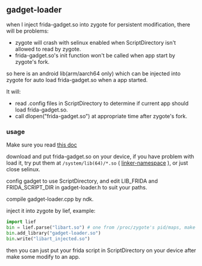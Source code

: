 ## gadget-loader  

when I inject frida-gadget.so into zygote for persistent modification, there will be problems:

* zygote will crash with selinux enabled when ScriptDirectory isn't allowed to read by zygote.  
* frida-gadget.so's init function won't be called when app start by zygote's fork.  

so here is an android lib(arm/aarch64 only) which can be injected into zygote for auto load frida-gadget.so when a app started.  

It will:  

* read .config files in ScriptDirectory to determine if current app should load frida-gadget.so.  
* call dlopen("frida-gadget.so") at appropriate time after zygote's fork.  

### usage  

Make sure you read [this doc](https://frida.re/docs/gadget/)  

download and put frida-gadget.so on your device, if you have problem with load it, try put them at `/system/lib(64)/*.so` ( [linker-namespace](https://source.android.com/devices/architecture/vndk/linker-namespace) ), or just close selinux.  

config gadget to use ScriptDirectory, and edit LIB_FRIDA and FRIDA_SCRIPT_DIR in gadget-loader.h to suit your paths.  

compile gadget-loader.cpp by ndk.  

inject it into zygote by lief, example:  

```python
import lief
bin = lief.parse("libart.so") # one from /proc/zygote's pid/maps, make sure you have backup
bin.add_library("gadget-loader.so")
bin.write("libart_injected.so")
```

then you can just put your frida script in ScriptDirectory on your device after make some modify to an app.  

